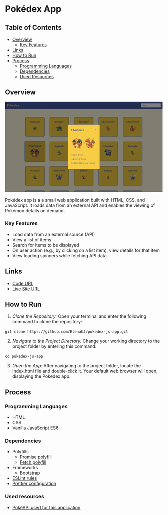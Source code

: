 # Pokédex App

## Table of Contents

- [Overview](#overview)
  - [Key Features](#key-features)
- [Links](#links)
- [How to Run](#how-to-run)
- [Process](#process)
  - [Programming Languages](#programming-languages)
  - [Dependencies](#dependencies)
  - [Used Resources](#used-resources)

## Overview

![Screenshot of the app's main page](img/screenshot_main_page.jpg)

Pokédex app is a a small web application built with HTML, CSS, and JavaScript.
It loads data from an external API and enables the viewing of Pokémon details on demand.

### Key Features

- Load data from an external source (API)
- View a list of items
- Search for items to be displayed
- On user action (e.g., by clicking on a list item), view details for that item
- View loading spinners while fetching API data

## Links

- [Code URL](https://github.com/ElenaUJ/pokedex-js-app)
- [Live Site URL](https://elenauj.github.io/pokedex-js-app/)

## How to Run

1. _Clone the Repository:_
   Open your terminal and enter the following command to clone the repository:

`git clone https://github.com/ElenaUJ/pokedex-js-app.git`

2. _Navigate to the Project Directory:_
   Change your working directory to the project folder by entering this command:

`cd pokedex-js-app`

3. _Open the App:_
   After navigating to the project folder, locate the index.html file and double-click it. Your default web browser will open, displaying the Pokedex app.

## Process

### Programming Languages

- HTML
- CSS
- Vanilla JavaScript ES6

### Dependencies

- Polyfills
  - [Promise polyfill](https://raw.githubusercontent.com/taylorhakes/promise-polyfill/master/dist/polyfill.min.js)
  - [Fetch polyfill](https://github.com/github/fetch/releases/download/v3.0.0/fetch.umd.js)
- Frameworks
  - [Bootstrap](https://getbootstrap.com/docs/4.3/getting-started/introduction/)
- [ESLint rules](https://github.com/mydea/simple-pokedex-app/blob/master/.eslintrc)
- [Prettier configuration](https://stackoverflow.com/questions/55430906/prettier-single-quote-for-javascript-and-json-double-quote-for-html-sass-and-c)

### Used resources

- [PokéAPI used for this application](https://pokeapi.co/api/v2/pokemon/)
